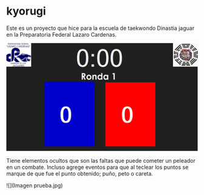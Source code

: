 # kyorugi

Este es un proyecto que hice para la escuela de taekwondo Dinastia jaguar en la Preparatoria Federal Lazaro Cardenas.

![](image.png)


Tiene elementos ocultos que son las faltas que puede cometer un peleador en un combate.
Incluso agrege eventos para que al teclear los puntos se marque de que fue el punto obtenido; puño, peto o careta.

![](Imagen prueba.jpg)
